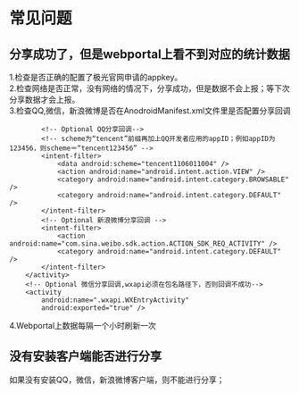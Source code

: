 # 常见问题


## 分享成功了，但是webportal上看不到对应的统计数据
1.检查是否正确的配置了极光官网申请的appkey。<br>
2.检查网络是否正常，没有网络的情况下，分享成功，但是数据不会上报；等下次分享数据才会上报。<br>
3.检查QQ,微信，新浪微博是否在AnodroidManifest.xml文件里是否配置分享回调

            <!-- Optional QQ分享回调-->
            <!-- scheme为“tencent”前缀再加上QQ开发者应用的appID；例如appID为123456，则scheme＝“tencent123456” -->
            <intent-filter>
                <data android:scheme="tencent1106011004" />
                <action android:name="android.intent.action.VIEW" />
                <category android:name="android.intent.category.BROWSABLE" />
                <category android:name="android.intent.category.DEFAULT" />
            </intent-filter>
            <!-- Optional 新浪微博分享回调 -->
            <intent-filter>
                <action android:name="com.sina.weibo.sdk.action.ACTION_SDK_REQ_ACTIVITY" />
                <category android:name="android.intent.category.DEFAULT" />
            </intent-filter>
        </activity>
        <!-- Optional 微信分享回调,wxapi必须在包名路径下，否则回调不成功-->
        <activity
            android:name=".wxapi.WXEntryActivity"
            android:exported="true" />
            
4.Webportal上数据每隔一个小时刷新一次<br>


## 没有安装客户端能否进行分享
如果没有安装QQ，微信，新浪微博客户端，则不能进行分享；
